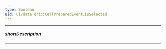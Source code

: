 ```yaml
---
type: Boolean
uid: ui/data_grid:CellPreparedEvent.isSelected
---
```

---
##### shortDescription
<!-- Description goes here -->

---
<!-- Description goes here -->